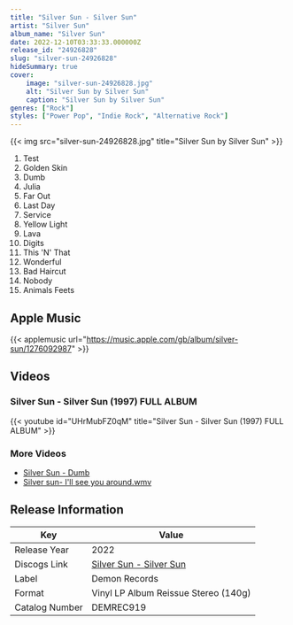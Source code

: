 ```yaml
---
title: "Silver Sun - Silver Sun"
artist: "Silver Sun"
album_name: "Silver Sun"
date: 2022-12-10T03:33:33.000000Z
release_id: "24926828"
slug: "silver-sun-24926828"
hideSummary: true
cover:
    image: "silver-sun-24926828.jpg"
    alt: "Silver Sun by Silver Sun"
    caption: "Silver Sun by Silver Sun"
genres: ["Rock"]
styles: ["Power Pop", "Indie Rock", "Alternative Rock"]
---
```


{{< img src="silver-sun-24926828.jpg" title="Silver Sun by Silver Sun" >}}

<!-- section break -->

1. Test
2. Golden Skin
3. Dumb
4. Julia
5. Far Out
6. Last Day
7. Service
8. Yellow Light
9. Lava
10. Digits
11. This 'N' That
12. Wonderful
13. Bad Haircut
14. Nobody
15. Animals Feets

<!-- section break -->




## Apple Music
{{< applemusic url="https://music.apple.com/gb/album/silver-sun/1276092987" >}}





## Videos
### Silver Sun - Silver Sun (1997) FULL ALBUM
{{< youtube id="UHrMubFZ0qM" title="Silver Sun - Silver Sun (1997) FULL ALBUM" >}}<br>

### More Videos

- [Silver Sun - Dumb](https://www.youtube.com/watch?v=Y4PJp8nuW34)
- [Silver sun- I'll see you around.wmv](https://www.youtube.com/watch?v=-nLWLxHYYyw)


## Release Information
|  Key           | Value                                                |
| ---------------| ---------------------------------------------------- |
| Release Year   | 2022                                   |
| Discogs Link   | [Silver Sun - Silver Sun](https://www.discogs.com/release/24926828-Silver-Sun-Silver-Sun) |
| Label          | Demon Records |
| Format         | Vinyl LP Album Reissue Stereo (140g) |
| Catalog Number | DEMREC919 |
